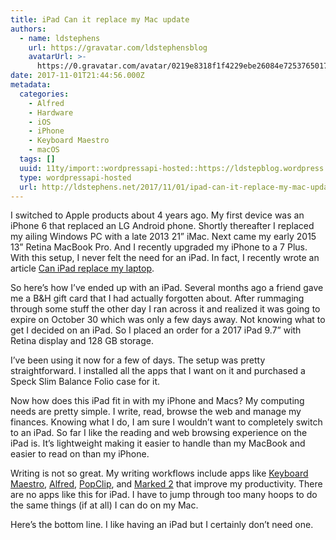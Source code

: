 ```yaml
---
title: iPad Can it replace my Mac update
authors:
  - name: ldstephens
    url: https://gravatar.com/ldstephensblog
    avatarUrl: >-
      https://0.gravatar.com/avatar/0219e8318f1f4229ebe26084e7253765017f43ca0c631be37dc6d0b8ad6e40a4?s=96&d=identicon&r=G
date: 2017-11-01T21:44:56.000Z
metadata:
  categories:
    - Alfred
    - Hardware
    - iOS
    - iPhone
    - Keyboard Maestro
    - macOS
  tags: []
  uuid: 11ty/import::wordpressapi-hosted::https://ldstepblog.wordpress.com/?p=1154
  type: wordpressapi-hosted
  url: http://ldstephens.net/2017/11/01/ipad-can-it-replace-my-mac-update/
---
```

I switched to Apple products about 4 years ago. My first device was an iPhone 6 that replaced an LG Android phone. Shortly thereafter I replaced my ailing Windows PC with a late 2013 21” iMac. Next came my early 2015 13” Retina MacBook Pro. And I recently upgraded my iPhone to a 7 Plus. With this setup, I never felt the need for an iPad. In fact, I recently wrote an article [Can iPad replace my laptop](https://ldstephens.net/2017/07/16/can-ipad-replace-my-laptop/).

So here’s how I’ve ended up with an iPad. Several months ago a friend gave me a B&H gift card that I had actually forgotten about. After rummaging through some stuff the other day I ran across it and realized it was going to expire on October 30 which was only a few days away. Not knowing what to get I decided on an iPad. So I placed an order for a 2017 iPad 9.7” with Retina display and 128 GB storage.

I’ve been using it now for a few of days. The setup was pretty straightforward. I installed all the apps that I want on it and purchased a Speck Slim Balance Folio case for it.

Now how does this iPad fit in with my iPhone and Macs? My computing needs are pretty simple. I write, read, browse the web and manage my finances. Knowing what I do, I am sure I wouldn’t want to completely switch to an iPad. So far I like the reading and web browsing experience on the iPad is. It’s lightweight making it easier to handle than my MacBook and easier to read on than my iPhone.

Writing is not so great. My writing workflows include apps like [Keyboard Maestro](https://www.keyboardmaestro.com/main/), [Alfred](https://www.alfredapp.com/), [PopClip](https://itunes.apple.com/us/app/popclip/id445189367?mt=12&uo=4&at=1000lude), and [Marked 2](https://itunes.apple.com/us/app/marked-2/id890031187?mt=12&uo=4&at=1000lude) that improve my productivity. There are no apps like this for iPad. I have to jump through too many hoops to do the same things (if at all) I can do on my Mac.

Here’s the bottom line. I like having an iPad but I certainly don’t need one.